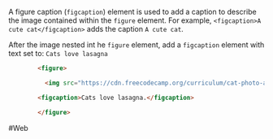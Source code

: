 A figure caption (`figcaption`) element is used to add a caption to describe the image contained within the `figure` element. 
For example, `<figcaption>A cute cat</figcaption>` adds the caption `A cute cat`.

After the image nested int he `figure` element, add a `figcaption` element with text set to:
``Cats love lasagna``

```html
        <figure>

          <img src="https://cdn.freecodecamp.org/curriculum/cat-photo-app/lasagna.jpg" alt="A slice of lasagna on a plate.">

        <figcaption>Cats love lasagna.</figcaption>  

        </figure>
```


#Web
